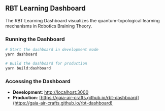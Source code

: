 ## RBT Learning Dashboard

The RBT Learning Dashboard visualizes the quantum-topological learning mechanisms in Robotics Braining Theory.

### Running the Dashboard

```bash
# Start the dashboard in development mode
yarn dashboard

# Build the dashboard for production
yarn build:dashboard
```

### Accessing the Dashboard

- **Development**: [http://localhost:3000](http://localhost:3000)
- **Production**: [https://gaia-air-crafts.github.io/rbt-dashboard](https://gaia-air-crafts.github.io/rbt-dashboard)
